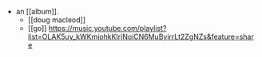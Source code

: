 - an [[album]].
    - [[doug macleod]]
    - [[go]] https://music.youtube.com/playlist?list=OLAK5uy_kWKmjohkKIrjNoiCN6MuByirrLt2ZgNZs&feature=share